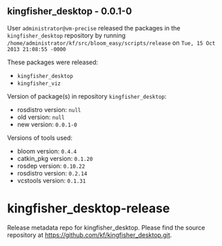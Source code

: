 ## kingfisher_desktop - 0.0.1-0

User `administrator@vm-precise` released the packages in the `kingfisher_desktop` repository by running `/home/administrator/kf/src/bloom_easy/scripts/release` on `Tue, 15 Oct 2013 21:08:55 -0000`

These packages were released:
- `kingfisher_desktop`
- `kingfisher_viz`

Version of package(s) in repository `kingfisher_desktop`:
- rosdistro version: `null`
- old version: `null`
- new version: `0.0.1-0`

Versions of tools used:
- bloom version: `0.4.4`
- catkin_pkg version: `0.1.20`
- rosdep version: `0.10.22`
- rosdistro version: `0.2.14`
- vcstools version: `0.1.31`


kingfisher_desktop-release
==========================

Release metadata repo for kingfisher_desktop. Please find the source repository at https://github.com/kf/kingfisher_desktop.git.
